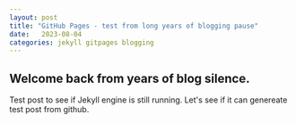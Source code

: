 ```yaml
---
layout: post
title: "GitHub Pages - test from long years of blogging pause"
date:   2023-08-04 
categories: jekyll gitpages blogging
---
```

## Welcome back from years of blog silence.

Test post to see if Jekyll engine is still running. Let's see if it can genereate test post from github.
